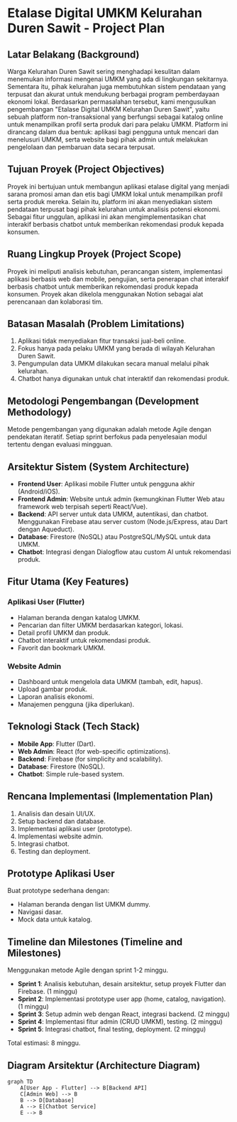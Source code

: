 # Etalase Digital UMKM Kelurahan Duren Sawit - Project Plan

## Latar Belakang (Background)
Warga Kelurahan Duren Sawit sering menghadapi kesulitan dalam menemukan informasi mengenai UMKM yang ada di lingkungan sekitarnya. Sementara itu, pihak kelurahan juga membutuhkan sistem pendataan yang terpusat dan akurat untuk mendukung berbagai program pemberdayaan ekonomi lokal. Berdasarkan permasalahan tersebut, kami mengusulkan pengembangan "Etalase Digital UMKM Kelurahan Duren Sawit", yaitu sebuah platform non-transaksional yang berfungsi sebagai katalog online untuk menampilkan profil serta produk dari para pelaku UMKM. Platform ini dirancang dalam dua bentuk: aplikasi bagi pengguna untuk mencari dan menelusuri UMKM, serta website bagi pihak admin untuk melakukan pengelolaan dan pembaruan data secara terpusat.

## Tujuan Proyek (Project Objectives)
Proyek ini bertujuan untuk membangun aplikasi etalase digital yang menjadi sarana promosi aman dan etis bagi UMKM lokal untuk menampilkan profil serta produk mereka. Selain itu, platform ini akan menyediakan sistem pendataan terpusat bagi pihak kelurahan untuk analisis potensi ekonomi. Sebagai fitur unggulan, aplikasi ini akan mengimplementasikan chat interakif berbasis chatbot untuk memberikan rekomendasi produk kepada konsumen.

## Ruang Lingkup Proyek (Project Scope)
Proyek ini meliputi analisis kebutuhan, perancangan sistem, implementasi aplikasi berbasis web dan mobile, pengujian, serta penerapan chat interakif berbasis chatbot untuk memberikan rekomendasi produk kepada konsumen. Proyek akan dikelola menggunakan Notion sebagai alat perencanaan dan kolaborasi tim.

## Batasan Masalah (Problem Limitations)
1. Aplikasi tidak menyediakan fitur transaksi jual-beli online.
2. Fokus hanya pada pelaku UMKM yang berada di wilayah Kelurahan Duren Sawit.
3. Pengumpulan data UMKM dilakukan secara manual melalui pihak kelurahan.
4. Chatbot hanya digunakan untuk chat interaktif dan rekomendasi produk.

## Metodologi Pengembangan (Development Methodology)
Metode pengembangan yang digunakan adalah metode Agile dengan pendekatan iteratif. Setiap sprint berfokus pada penyelesaian modul tertentu dengan evaluasi mingguan.

## Arsitektur Sistem (System Architecture)
- **Frontend User**: Aplikasi mobile Flutter untuk pengguna akhir (Android/iOS).
- **Frontend Admin**: Website untuk admin (kemungkinan Flutter Web atau framework web terpisah seperti React/Vue).
- **Backend**: API server untuk data UMKM, autentikasi, dan chatbot. Menggunakan Firebase atau server custom (Node.js/Express, atau Dart dengan Aqueduct).
- **Database**: Firestore (NoSQL) atau PostgreSQL/MySQL untuk data UMKM.
- **Chatbot**: Integrasi dengan Dialogflow atau custom AI untuk rekomendasi produk.

## Fitur Utama (Key Features)
### Aplikasi User (Flutter)
- Halaman beranda dengan katalog UMKM.
- Pencarian dan filter UMKM berdasarkan kategori, lokasi.
- Detail profil UMKM dan produk.
- Chatbot interaktif untuk rekomendasi produk.
- Favorit dan bookmark UMKM.

### Website Admin
- Dashboard untuk mengelola data UMKM (tambah, edit, hapus).
- Upload gambar produk.
- Laporan analisis ekonomi.
- Manajemen pengguna (jika diperlukan).

## Teknologi Stack (Tech Stack)
- **Mobile App**: Flutter (Dart).
- **Web Admin**: React (for web-specific optimizations).
- **Backend**: Firebase (for simplicity and scalability).
- **Database**: Firestore (NoSQL).
- **Chatbot**: Simple rule-based system.

## Rencana Implementasi (Implementation Plan)
1. Analisis dan desain UI/UX.
2. Setup backend dan database.
3. Implementasi aplikasi user (prototype).
4. Implementasi website admin.
5. Integrasi chatbot.
6. Testing dan deployment.

## Prototype Aplikasi User
Buat prototype sederhana dengan:
- Halaman beranda dengan list UMKM dummy.
- Navigasi dasar.
- Mock data untuk katalog.

## Timeline dan Milestones (Timeline and Milestones)
Menggunakan metode Agile dengan sprint 1-2 minggu.

- **Sprint 1**: Analisis kebutuhan, desain arsitektur, setup proyek Flutter dan Firebase. (1 minggu)
- **Sprint 2**: Implementasi prototype user app (home, catalog, navigation). (1 minggu)
- **Sprint 3**: Setup admin web dengan React, integrasi backend. (2 minggu)
- **Sprint 4**: Implementasi fitur admin (CRUD UMKM), testing. (2 minggu)
- **Sprint 5**: Integrasi chatbot, final testing, deployment. (2 minggu)

Total estimasi: 8 minggu.

## Diagram Arsitektur (Architecture Diagram)
```mermaid
graph TD
    A[User App - Flutter] --> B[Backend API]
    C[Admin Web] --> B
    B --> D[Database]
    A --> E[Chatbot Service]
    E --> B
